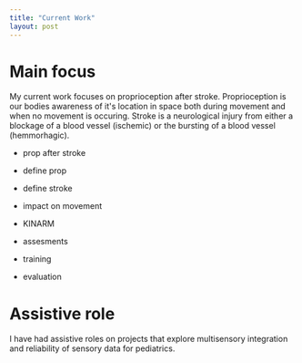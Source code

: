 ```yaml
---
title: "Current Work"
layout: post
---
```


# Main focus 

My current work focuses on proprioception after stroke. Proprioception is our bodies awareness of it's location in space both during movement and when no movement is occuring. Stroke is a neurological injury from either a blockage of a blood vessel (ischemic) or the bursting of a blood vessel (hemmorhagic). 

- prop after stroke
- define prop
- define stroke 
- impact on movement 
- KINARM 

- assesments 
- training 
- evaluation 

# Assistive role

I have had assistive roles on projects that explore multisensory integration and reliability of sensory data for pediatrics. 
